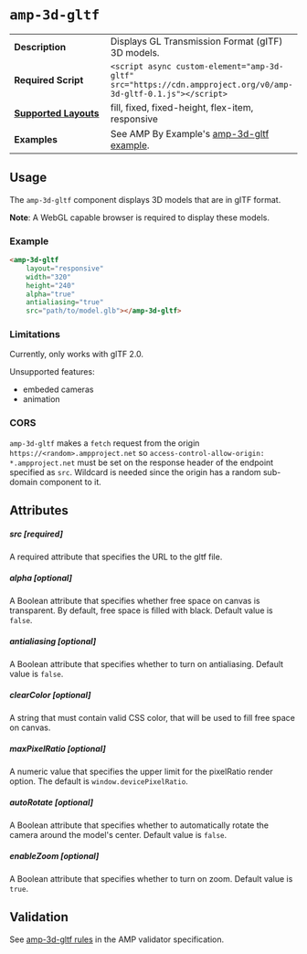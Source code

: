 <!--
Copyright 2018 The AMP HTML Authors. All Rights Reserved.

Licensed under the Apache License, Version 2.0 (the "License");
you may not use this file except in compliance with the License.
You may obtain a copy of the License at

      http://www.apache.org/licenses/LICENSE-2.0

Unless required by applicable law or agreed to in writing, software
distributed under the License is distributed on an "AS-IS" BASIS,
WITHOUT WARRANTIES OR CONDITIONS OF ANY KIND, either express or implied.
See the License for the specific language governing permissions and
limitations under the License.
-->

# <a name="`amp-3d-gltf`"></a> `amp-3d-gltf`

<table>
  <tr>
    <td width="40%"><strong>Description</strong></td>
    <td>Displays GL Transmission Format (gITF) 3D models.</td>
  </tr>
  <tr>
    <td width="40%"><strong>Required Script</strong></td>
    <td><code>&lt;script async custom-element="amp-3d-gltf" src="https://cdn.ampproject.org/v0/amp-3d-gltf-0.1.js">&lt;/script></code></td>
  </tr>
  <tr>
    <td class="col-fourty"><strong><a href="https://www.ampproject.org/docs/guides/responsive/control_layout.html">Supported Layouts</a></strong></td>
    <td>fill, fixed, fixed-height, flex-item, responsive</td>
  </tr>
  <tr>
    <td><strong>Examples</strong></td>
    <td>See AMP By Example's <a href="https://ampbyexample.com/components/amp-3d-gltf/">amp-3d-gltf example</a>.</td>
  </tr>
</table>

## Usage

The `amp-3d-gltf` component displays 3D models that are in gITF format.

**Note**: A WebGL capable browser is required to display these models.

###  Example

```html
<amp-3d-gltf
    layout="responsive"
    width="320"
    height="240"
    alpha="true"
    antialiasing="true"
    src="path/to/model.glb"></amp-3d-gltf>
```

### Limitations

Currently, only works with glTF 2.0.

Unsupported features:
- embeded cameras
- animation

### CORS

`amp-3d-gltf` makes a `fetch` request from the origin `https://<random>.ampproject.net` so `access-control-allow-origin: *.ampproject.net` must be set on the response header of the endpoint specified as `src`. Wildcard is needed since the origin has a random sub-domain component to it.

## Attributes

##### src [required]
A required attribute that specifies the URL to the gltf file.

##### alpha [optional]

A Boolean attribute that specifies whether free space on canvas is transparent. By default, free space is filled with black.
Default value is `false`.

##### antialiasing [optional]

A Boolean attribute that specifies whether to turn on antialiasing. Default value is `false`.

##### clearColor [optional]

A string that must contain valid CSS color, that will be used to fill free space on canvas. 

##### maxPixelRatio [optional]

A numeric value that specifies the upper limit for the pixelRatio render option. The default is `window.devicePixelRatio`.

##### autoRotate [optional]
A Boolean attribute that specifies whether to automatically rotate the camera around the model's center. Default value is `false`.

##### enableZoom [optional]

A Boolean attribute that specifies whether to turn on zoom. Default value is `true`.

## Validation
See [amp-3d-gltf rules](https://github.com/ampproject/amphtml/blob/master/extensions/amp-3d-gltf/validator-amp-3d-gltf.protoascii) in the AMP validator specification.
